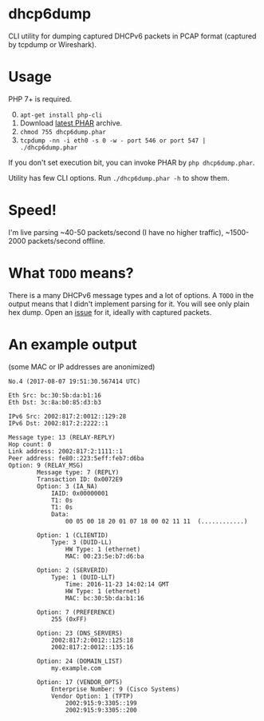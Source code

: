 # dhcp6dump
CLI utility for dumping captured DHCPv6 packets in PCAP format (captured by tcpdump or Wireshark).



# Usage
PHP 7+ is required.

0) `apt-get install php-cli`
1) Download [latest PHAR](https://github.com/milo/dhcp6dump/releases/latest) archive.
2) `chmod 755 dhcp6dump.phar`
3) `tcpdump -nn -i eth0 -s 0 -w - port 546 or port 547 | ./dhcp6dump.phar`

If you don't set execution bit, you can invoke PHAR by `php dhcp6dump.phar`.

Utility has few CLI options. Run `./dhcp6dump.phar -h` to show them.



# Speed!
I'm live parsing ~40-50 packets/second (I have no higher traffic), ~1500-2000 packets/second offline.   



# What `TODO` means?
There is a many DHCPv6 message types and a lot of options. A `TODO` in the output means
that I didn't implement parsing for it. You will see only plain hex dump.
Open an [issue](https://github.com/milo/dhcp6dump/issues) for it, ideally with captured packets. 



# An example output
(some MAC or IP addresses are anonimized) 
```
No.4 (2017-08-07 19:51:30.567414 UTC)

Eth Src: bc:30:5b:da:b1:16
Eth Dst: 3c:8a:b0:85:d3:b3

IPv6 Src: 2002:817:2:0012::129:28
IPv6 Dst: 2002:817:2:2222::1

Message type: 13 (RELAY-REPLY)
Hop count: 0
Link address: 2002:817:2:1111::1
Peer address: fe80::223:5eff:feb7:d6ba
Option: 9 (RELAY_MSG)
        Message type: 7 (REPLY)
        Transaction ID: 0x0072E9
        Option: 3 (IA_NA)
            IAID: 0x00000001
            T1: 0s
            T1: 0s
            Data:
                00 05 00 18 20 01 07 18 00 02 11 11  (............)

        Option: 1 (CLIENTID)
            Type: 3 (DUID-LL)
                HW Type: 1 (ethernet)
                MAC: 00:23:5e:b7:d6:ba

        Option: 2 (SERVERID)
            Type: 1 (DUID-LLT)
                Time: 2016-11-23 14:02:14 GMT
                HW Type: 1 (ethernet)
                MAC: bc:30:5b:da:b1:16

        Option: 7 (PREFERENCE)
            255 (0xFF)

        Option: 23 (DNS_SERVERS)
            2002:817:2:0012::125:18
            2002:817:2:0012::135:16

        Option: 24 (DOMAIN_LIST)
            my.example.com

        Option: 17 (VENDOR_OPTS)
            Enterprise Number: 9 (Cisco Systems)
            Vendor Option: 1 (TFTP)
                2002:915:9:3305::199
                2002:915:9:3305::200
```
